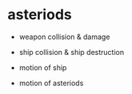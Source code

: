 # asteriods

- weapon collision & damage
- ship collision & ship destruction

- motion of ship
- motion of asteriods